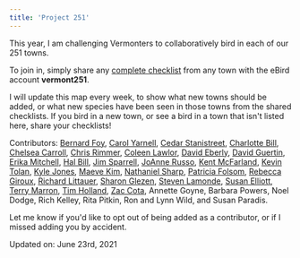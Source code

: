 ```yaml
---
title: 'Project 251'
---
```

This year, I am challenging Vermonters to collaboratively bird in each of our 251 towns.

To join in, simply share any [complete checklist](https://support.ebird.org/en/support/solutions/articles/48000967748) from any town with the eBird account **vermont251**.

I will update this map every week, to show what new towns should be added, or what new species have been seen in those towns from the shared checklists. If you bird in a new town, or see a bird in a town that isn't listed here, share your checklists!

Contributors:
[Bernard Foy](https://ebird.org/profile/NzU0MA/US-VT),
[Carol Yarnell](https://ebird.org/profile/MzAyNDYw/US-VT),
[Cedar Stanistreet](https://ebird.org/profile/NDM2MDU1/US-VT),
[Charlotte Bill](https://ebird.org/vt/profile/MTEwMDg2/US-VT),
[Chelsea Carroll](https://ebird.org/profile/NjQ1MjQy/US-VT),
[Chris Rimmer](https://ebird.org/profile/Mjc3NzU/US-VT-017),
[Coleen Lawlor](https://ebird.org/profile/NzU3NzM5/US-VT),
[David Eberly](https://ebird.org/profile/MTgzMDM/US-VT-021),
[David Guertin](https://ebird.org/vt/profile/MTYyNTk2Ng/US-VT),
[Erika Mitchell](https://ebird.org/profile/MjQ3Njg1/US-VT),
[Hal Bill](https://ebird.org/profile/MzA5MTY0/US-VT),
[Jim Sparrell](https://ebird.org/profile/MzUwMjAw/US-VT),
[JoAnne Russo](https://ebird.org/profile/OTE2NDg/US-VT),
[Kent McFarland](https://ebird.org/vt/profile/MjAwNjI/US-VT),
[Kevin Tolan](https://ebird.org/vt/profile/OTE4MTQ2/US-VT),
[Kyle Jones](https://ebird.org/profile/MTM5Nzgz/US-VT),
[Maeve Kim](https://ebird.org/profile/MjM4MzU/US-VT),
[Nathaniel Sharp](https://ebird.org/vt/profile/MTgxNDYz/US-VT),
[Patricia Folsom](https://ebird.org/profile/MzE0Njg/US-VT),
[Rebecca Giroux](https://ebird.org/vt/profile/MTc3ODI0/US-VT),
[Richard Littauer](https://ebird.org/vt/profile/Mjg0MTUx/US-VT),
[Sharon Glezen](https://ebird.org/profile/OTMyMTgz/US-VT),
[Steven Lamonde](https://ebird.org/profile/NTQwNTA1/US-VT),
[Susan Elliott](https://ebird.org/profile/MjQzNw/US-VT),
[Terry Marron](https://ebird.org/vt/profile/MjkwMzY3/US-VT),
[Tim Holland](https://ebird.org/profile/NTE5MTg4/US-VT),
[Zac Cota](https://ebird.org/profile/NDIwNDA1/US-VT),
Annette Goyne, Barbara Powers, Noel Dodge, Rich Kelley, Rita Pitkin, Ron and Lynn Wild, and Susan Paradis.

Let me know if you'd like to opt out of being added as a contributor, or if I missed adding you by accident.

Updated on:
June 23rd, 2021
